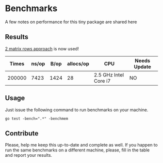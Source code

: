 # Benchmarks

A few notes on performance for this tiny package are shared here

Results
-------

[2 matrix rows approach](https://en.wikipedia.org/wiki/Levenshtein_distance#Iterative_with_two_matrix_rows) is now used!

  Times | ns/op  | B/op   | allocs/op |       CPU              | Needs Update 
--------|--------|--------|-----------|------------------------|--------------
 200000 |  7423 | 1424   |    28     |  2.5 GHz Intel Core i7 |     NO

Usage
------

Just issue the following command to run benchmarks on your machine.

```shell
go test -bench=".*" -benchmem
```

Contribute
----------

Please, help me keep this up-to-date and complete as well. If you happen to run the same benchmarks on a different machine, please, fill in the table and report your results.
